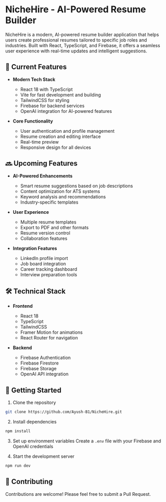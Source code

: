 # NicheHire - AI-Powered Resume Builder

NicheHire is a modern, AI-powered resume builder application that helps users create professional resumes tailored to specific job roles and industries. Built with React, TypeScript, and Firebase, it offers a seamless user experience with real-time updates and intelligent suggestions.

## 🚀 Current Features

- **Modern Tech Stack**
  - React 18 with TypeScript
  - Vite for fast development and building
  - TailwindCSS for styling
  - Firebase for backend services
  - OpenAI integration for AI-powered features

- **Core Functionality**
  - User authentication and profile management
  - Resume creation and editing interface
  - Real-time preview
  - Responsive design for all devices

## 🔜 Upcoming Features

- **AI-Powered Enhancements**
  - Smart resume suggestions based on job descriptions
  - Content optimization for ATS systems
  - Keyword analysis and recommendations
  - Industry-specific templates

- **User Experience**
  - Multiple resume templates
  - Export to PDF and other formats
  - Resume version control
  - Collaboration features

- **Integration Features**
  - LinkedIn profile import
  - Job board integration
  - Career tracking dashboard
  - Interview preparation tools

## 🛠️ Technical Stack

- **Frontend**
  - React 18
  - TypeScript
  - TailwindCSS
  - Framer Motion for animations
  - React Router for navigation

- **Backend**
  - Firebase Authentication
  - Firebase Firestore
  - Firebase Storage
  - OpenAI API integration

## 🚀 Getting Started

1. Clone the repository
```bash
git clone https://github.com/Ayush-B1/NicheHire.git
```

2. Install dependencies
```bash
npm install
```

3. Set up environment variables
Create a `.env` file with your Firebase and OpenAI credentials

4. Start the development server
```bash
npm run dev
```

## 🤝 Contributing

Contributions are welcome! Please feel free to submit a Pull Request.
